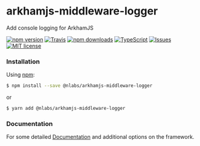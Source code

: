 # arkhamjs-middleware-logger
Add console logging for ArkhamJS

[![npm version](https://img.shields.io/npm/v/arkhamjs-middleware-logger.svg?style=flat-square)](https://www.npmjs.com/package/@nlabs/arkhamjs-middleware-logger)
[![Travis](https://img.shields.io/travis/nitrogenlabs/arkhamjs-middleware-logger.svg?style=flat-square)](https://travis-ci.org/nitrogenlabs/arkhamjs-middleware-logger)
[![npm downloads](https://img.shields.io/npm/dm/arkhamjs-middleware-logger.svg?style=flat-square)](https://www.npmjs.com/package/@nlabs/arkhamjs-middleware-logger)
[![TypeScript](https://badges.frapsoft.com/typescript/version/typescript-next.svg?v=101)](https://github.com/ellerbrock/typescript-badges/)
[![Issues](http://img.shields.io/github/issues/nitrogenlabs/arkhamjs-middleware-logger.svg?style=flat-square)](https://github.com/nitrogenlabs/arkhamjs-middleware-logger/issues)
[![MIT license](http://img.shields.io/badge/license-MIT-brightgreen.svg?style=flat-square)](http://opensource.org/licenses/MIT)


### Installation

Using [npm](https://www.npmjs.com/):
```bash
$ npm install --save @nlabs/arkhamjs-middleware-logger
```
or
```bash
$ yarn add @nlabs/arkhamjs-middleware-logger
```

### Documentation
For some detailed [Documentation](http://www.arkhamjs.io) and additional options on the framework.